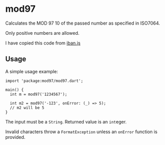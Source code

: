 # mod97

Calculates the MOD 97 10 of the passed number as specified in ISO7064.

Only positive numbers are allowed.

I have copied this code from [iban.js](https://github.com/arhs/iban.js)

## Usage

A simple usage example:

    import 'package:mod97/mod97.dart';

    main() {
      int m = mod97('1234567');
      
      int m2 = mod97('-123', onError: (_) => 5);
      // m2 will be 5
    }

The input must be a `String`.  Returned value is an `int`eger.

Invalid characters throw a `FormatException` unless an `onError`
function is provided.

